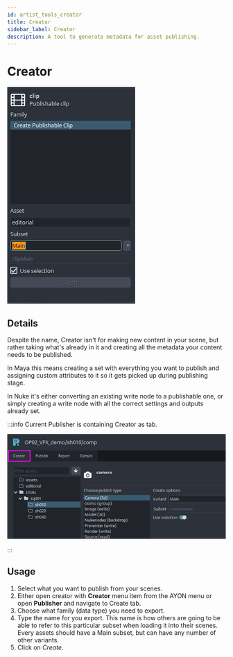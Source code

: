 ```yaml
---
id: artist_tools_creator
title: Creator
sidebar_label: Creator
description: A tool to generate metadata for asset publishing.
---
```


# Creator

![creator_tab](assets/tools/tools_creator_1.png)

## Details

Despite the name, Creator isn't for making new content in your scene, but rather taking what's already in it and creating all the metadata your content needs to be published.

In Maya this means creating a set with everything you want to publish and assigning custom attributes to it so it gets picked up during publishing stage.

In Nuke it's either converting an existing write node to a publishable one, or simply creating a write node with all the correct settings and outputs already set.

:::info
Current Publisher is containing Creator as tab.

![creator_tab](assets/tools/artist_tools_creator_publisher_tab.png)

:::

## Usage

1.  Select what you want to publish from your scenes.
2.  Either open creator with **Creator** menu item from the AYON menu or open **Publisher** and navigate to Create tab.
3.  Choose what family (data type) you need to export.
4.  Type the name for you export. This name is how others are going to be able to refer to this particular subset when loading it into their scenes. Every assets should have a Main subset, but can have any number of other variants.
5.  Click on *Create*.
